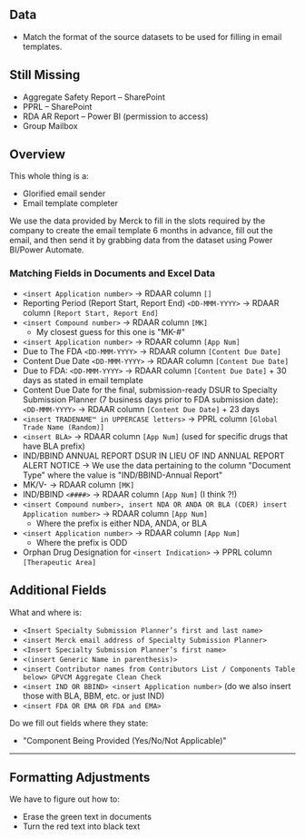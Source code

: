 ## Data

- Match the format of the source datasets to be used for filling in email templates.

## Still Missing

- Aggregate Safety Report – SharePoint
- PPRL – SharePoint
- RDA AR Report – Power BI (permission to access)
- Group Mailbox

## Overview

This whole thing is a:

- Glorified email sender
- Email template completer

We use the data provided by Merck to fill in the slots required by the company to create the email template 6 months in advance, fill out the email, and then send it by grabbing data from the dataset using Power BI/Power Automate.

### Matching Fields in Documents and Excel Data

- `<insert Application number>` -> RDAAR column `[]`
- Reporting Period (Report Start, Report End) `<DD-MMM-YYYY>` -> RDAAR column `[Report Start, Report End]`
- `<insert Compound number>` -> RDAAR column `[MK]`
  - My closest guess for this one is "MK-#"
- `<insert Application number>` -> RDAAR column `[App Num]`
- Due to The FDA `<DD-MMM-YYYY>` -> RDAAR column `[Content Due Date]`
- Content Due Date `<DD-MMM-YYYY>` -> RDAAR column `[Content Due Date]`
- Due to FDA: `<DD-MMM-YYYY>` -> RDAAR column `[Content Due Date]` + 30 days as stated in email template
- Content Due Date for the final, submission-ready DSUR to Specialty Submission Planner (7 business days prior to FDA submission date): `<DD-MMM-YYYY>` -> RDAAR column `[Content Due Date]` + 23 days
- `<insert TRADENAME™ in UPPERCASE letters>` -> PPRL column `[Global Trade Name (Random)]`
- `<insert BLA>` -> RDAAR column `[App Num]` (used for specific drugs that have BLA prefix)
- IND/BBIND ANNUAL REPORT DSUR IN LIEU OF IND ANNUAL REPORT ALERT NOTICE -> We use the data pertaining to the column "Document Type" where the value is "IND/BBIND-Annual Report"
- MK/V-<XXXX> -> RDAAR column `[MK]`
- IND/BBIND `<####>` -> RDAAR column `[App Num]` (I think ?!)
- `<insert Compound number>, insert NDA OR ANDA OR BLA (CDER) insert Application number>` -> RDAAR column `[App Num]`
  - Where the prefix is either NDA, ANDA, or BLA
- `<insert Application number>` -> RDAAR column `[App Num]`
  - Where the prefix is ODD
- Orphan Drug Designation for `<insert Indication>` -> PPRL column `[Therapeutic Area]`

## Additional Fields

What and where is:

- `<Insert Specialty Submission Planner’s first and last name>`
- `<insert Merck email address of Specialty Submission Planner>`
- `<Insert Specialty Submission Planner’s first name>`
- `<(insert Generic Name in parenthesis)>`
- `<insert Contributor names from Contributors List / Components Table below> GPVCM Aggregate Clean Check`
- `<insert IND OR BBIND> <insert Application number>` (do we also insert those with BLA, BBM, etc. or just IND)
- `<insert FDA OR EMA OR FDA and EMA>`

Do we fill out fields where they state:

- "Component Being Provided (Yes/No/Not Applicable)"

---

## Formatting Adjustments

We have to figure out how to:

- Erase the green text in documents
- Turn the red text into black text
